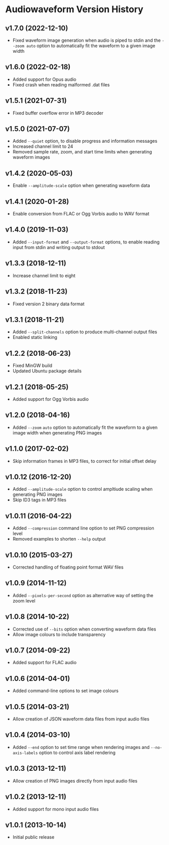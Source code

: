 # Audiowaveform Version History

## v1.7.0 (2022-12-10)

 * Fixed waveform image generation when audio is piped to stdin
   and the `--zoom auto` option to automatically fit the waveform
   to a given image width

## v1.6.0 (2022-02-18)

 * Added support for Opus audio
 * Fixed crash when reading malformed .dat files

## v1.5.1 (2021-07-31)

 * Fixed buffer overflow error in MP3 decoder

## v1.5.0 (2021-07-07)

 * Added `--quiet` option, to disable progress and information messages
 * Increased channel limit to 24
 * Removed sample rate, zoom, and start time limits when generating
   waveform images

## v1.4.2 (2020-05-03)

 * Enable `--amplitude-scale` option when generating waveform data

## v1.4.1 (2020-01-28)

 * Enable conversion from FLAC or Ogg Vorbis audio to WAV format

## v1.4.0 (2019-11-03)

 * Added `--input-format` and `--output-format` options, to enable
   reading input from stdin and writing output to stdout

## v1.3.3 (2018-12-11)

 * Increase channel limit to eight

## v1.3.2 (2018-11-23)

 * Fixed version 2 binary data format

## v1.3.1 (2018-11-21)

 * Added `--split-channels` option to produce multi-channel output
   files
 * Enabled static linking

## v1.2.2 (2018-06-23)

 * Fixed MinGW build
 * Updated Ubuntu package details

## v1.2.1 (2018-05-25)

 * Added support for Ogg Vorbis audio

## v1.2.0 (2018-04-16)

 * Added `--zoom` `auto` option to automatically fit the waveform to a
   given image width when generating PNG images

## v1.1.0 (2017-02-02)

 * Skip information frames in MP3 files, to correct for initial
   offset delay

## v1.0.12 (2016-12-20)

 * Added `--amplitude-scale` option to control ampltiude scaling
   when generating PNG images
 * Skip ID3 tags in MP3 files

## v1.0.11 (2016-04-22)

 * Added `--compression` command line option to set PNG compression
   level
 * Removed examples to shorten `--help` output

## v1.0.10 (2015-03-27)

 * Corrected handling of floating point format WAV files

## v1.0.9 (2014-11-12)

 * Added `--pixels-per-second` option as alternative way of setting the
   zoom level

## v1.0.8 (2014-10-22)

 * Corrected use of `--bits` option when converting waveform data files
 * Allow image colours to include transparency

## v1.0.7 (2014-09-22)

 * Added support for FLAC audio

## v1.0.6 (2014-04-01)

 * Added command-line options to set image colours

## v1.0.5 (2014-03-21)

 * Allow creation of JSON waveform data files from input audio files

## v1.0.4 (2014-03-10)

 * Added `--end` option to set time range when rendering images and
   `--no-axis-labels` option to control axis label rendering

## v1.0.3 (2013-12-11)

 * Allow creation of PNG images directly from input audio files

## v1.0.2 (2013-12-11)

 * Added support for mono input audio files

## v1.0.1 (2013-10-14)

 * Initial public release
